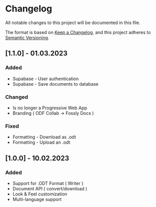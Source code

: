 # Changelog

All notable changes to this project will be documented in this file.

The format is based on [Keep a Changelog](https://keepachangelog.com/en/1.0.0/),
and this project adheres to [Semantic Versioning](https://semver.org/spec/v2.0.0.html).

## [1.1.0] - 01.03.2023

### Added

- Supabase - User authentication
- Supabase - Save documents to database

### Changed

- Is no longer a Progressive Web App
- Branding ( ODF Collab -> Fossly Docs )

### Fixed

- Formatting - Download as .odt
- Formatting - Upload an .odt

## [1.0.0] - 10.02.2023

### Added

- Support for .ODT Format ( Writer )
- Document API ( convert/download )
- Look & Feel customization
- Multi-language support
